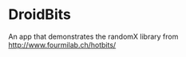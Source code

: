 DroidBits
=========

An app that demonstrates the randomX library from http://www.fourmilab.ch/hotbits/
